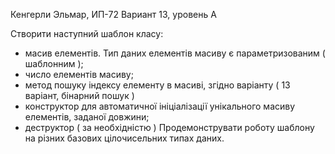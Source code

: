 Кенгерли Эльмар, ИП-72
Вариант 13, уровень А

Створити наступний шаблон класу:
-	масив елементів. Тип даних елементів масиву є параметризованим ( шаблонним );
-	число елементів масиву;
-	метод пошуку індексу елементу в масиві, згідно варіанту ( 13 варіант, бінарний пошук )
-	конструктор для автоматичної ініціалізації унікального масиву елементів, заданої довжини;
-	деструктор ( за необхідністю )
Продемонструвати роботу шаблону на різних базових цілочисельних типах даних.
